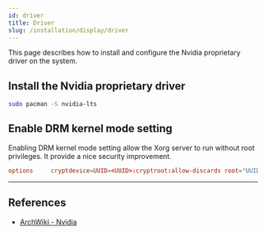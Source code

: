 ```yaml
---
id: driver
title: Driver
slug: /installation/display/driver
---
```


<head>
  <title>Display driver | Arcadia</title>
</head>

This page describes how to install and configure the Nvidia proprietary driver on the system.

## Install the Nvidia proprietary driver

``` bash
sudo pacman -S nvidia-lts
```

## Enable DRM kernel mode setting

Enabling DRM kernel mode setting allow the Xorg server to run without root privileges. It provide a nice security improvement.

``` conf title="/boot/loader/entries/arch.conf"
options     cryptdevice=UUID=<UUID>:cryptroot:allow-discards root="UUID=<UUID>" nvidia_drm.modeset=1 quiet rw
```

---

## References

- [ArchWiki - Nvidia](https://wiki.archlinux.org/index.php/NVIDIA)